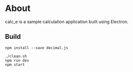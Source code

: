 # About

calc_e is a sample calculation application built using Electron.

## Build

```
npm install --save decimal.js

./clean.sh
npm run dev
npm start
```
